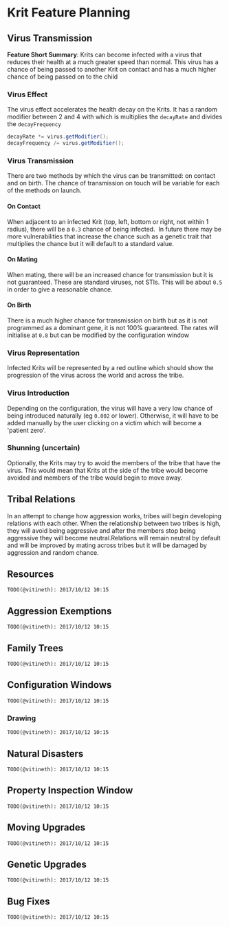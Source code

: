 # Krit Feature Planning

## Virus Transmission
**Feature Short Summary**: Krits can become infected with a virus that reduces their health at a much greater speed than normal. This virus has a chance of being passed to another Krit on contact and has a much higher chance of being passed on to the child

### Virus Effect
The virus effect accelerates the health decay on the Krits. It has a random modifier between 2 and 4 with which is multiplies the `decayRate` and divides the `decayFrequency`

```java
decayRate *= virus.getModifier();
decayFrequency /= virus.getModifier();
```

### Virus Transmission
There are two methods by which the virus can be transmitted: on contact and on birth. The chance of transmission on touch will be variable for each of the methods on launch.

#### On Contact
When adjacent to an infected Krit (top, left, bottom or right, not within 1 radius), there will be a `0.3` chance of being infected.  In future there may be more vulnerabilities that increase the chance such as a genetic trait that multiplies the chance but it will default to a standard value.

#### On Mating
When mating, there will be an increased chance for transmission but it is not guaranteed. These are standard viruses, not STIs. This will be about `0.5` in order to give a reasonable chance.

#### On Birth
There is a much higher chance for transmission on birth but as it is not programmed as a dominant gene, it is not 100% guaranteed. The rates will initialise at `0.8` but can be modified by the configuration window

### Virus Representation
Infected Krits will be represented by a red outline which should show the progression of the virus across the world and across the tribe.

### Virus Introduction
Depending on the configuration, the virus will have a very low chance of being introduced naturally (eg `0.002` or lower). Otherwise, it will have to be added manually by the user clicking on a victim which will become a 'patient zero'.

### Shunning (uncertain)
Optionally, the Krits may try to avoid the members of the tribe that have the virus. This would mean that Krits at the side of the tribe would become avoided and members of the tribe would begin to move away.

## Tribal Relations
In an attempt to change how aggression works, tribes will begin developing relations with each other. When the relationship between two tribes is high, they will avoid being aggressive and after the members stop being aggressive they will become neutral.Relations will remain neutral by default and will be improved by mating across tribes but it will be damaged by aggression and random chance.

## Resources
`TODO(@vitineth): 2017/10/12 10:15`

## Aggression Exemptions
`TODO(@vitineth): 2017/10/12 10:15`

## Family Trees
`TODO(@vitineth): 2017/10/12 10:15`

## Configuration Windows
`TODO(@vitineth): 2017/10/12 10:15`

### Drawing
`TODO(@vitineth): 2017/10/12 10:15`

## Natural Disasters
`TODO(@vitineth): 2017/10/12 10:15`

## Property Inspection Window
`TODO(@vitineth): 2017/10/12 10:15`

## Moving Upgrades
`TODO(@vitineth): 2017/10/12 10:15`

## Genetic Upgrades
`TODO(@vitineth): 2017/10/12 10:15`

## Bug Fixes
`TODO(@vitineth): 2017/10/12 10:15`

